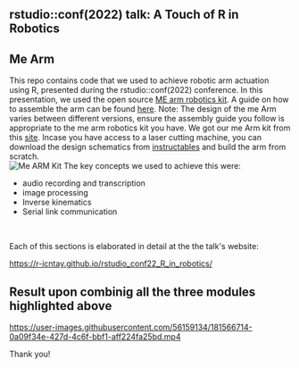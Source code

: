 ## rstudio::conf(2022) talk: A Touch of R in Robotics 
## Me Arm
This repo contains code that we used to achieve robotic arm actuation using R, presented during the rstudio::conf(2022) conference. In this presentation, we used the open source [ME arm robotics kit](https://mearm.com/resources-and-files/). A guide on how to assemble the arm can be found [here](https://www.instructables.com/MeArm-Build-a-Small-Hackable-Robot-Arm/). Note: The design of the me Arm varies between different versions, ensure the assembly guide you follow is appropriate to the me arm robotics kit you have. We got our me Arm kit from this [site](https://www.pixelelectric.com/more-categories/robots/gripper-arm/4-dof-acrylic-robot-arm-arduino/?setCurrencyId=2). Incase you have access to a laser cutting machine, you can download the design schematics from [instructables](https://www.instructables.com/Pocket-Sized-Robot-Arm-meArm-V04/) and build the arm from scratch. <br />
 ![Me ARM Kit](https://user-images.githubusercontent.com/56159134/181568840-0a2529d5-c339-485b-bb3e-156b339c4fd3.jpg)
 The key concepts we used to achieve this were:
 * audio recording and transcription
 * image processing
 * Inverse kinematics
 * Serial link communication
 
 <br>

 Each of this sections is elaborated in detail at the the talk's website:
 
 https://r-icntay.github.io/rstudio_conf22_R_in_robotics/
 
 ## Result upon combinig all the three modules highlighted above
https://user-images.githubusercontent.com/56159134/181566714-0a09f34e-427d-4c6f-bbf1-aff224fa25bd.mp4


Thank you!

